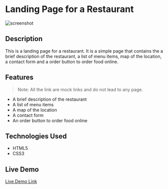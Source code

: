 # Landing Page for a Restaurant

![screenshot](./assets/screencapture-127-0-0-1-5500-index-html-2024-03-27-16_50_20.jpg)

## Description
This is a landing page for a restaurant. It is a simple page that contains the a brief description of the restaurant, a list of menu items, map of the location, a contact form and a order button to order food online.

## Features

> Note: All the link are mock links and do not lead to any page.

- A brief description of the restaurant
- A list of menu items
- A map of the location
- A contact form
- An order button to order food online

## Technologies Used

- HTML5
- CSS3

## Live Demo

[Live Demo Link](https://github.com/Zeeshank261/PW-Assignment_01/blob/4aec75732479969f08a11682c2e259c994c07e2c/Output/Screenshot%202024-07-24%20154301.png)

